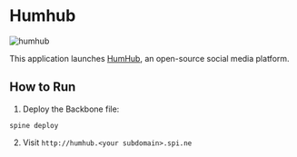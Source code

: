 Humhub
======
![humhub](https://d9tready.com/_media/template-image/humhub3.png)

This application launches [HumHub](https://www.humhub.org/), an open-source social media platform.

How to Run
----------

1. Deploy the Backbone file:

```
spine deploy
```

2. Visit ```http://humhub.<your subdomain>.spi.ne```
